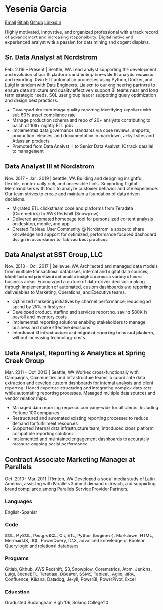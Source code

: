 # Yesenia Garcia
 [Email](mailto:yesi@yesigarcia.com)  [Gitlab](https://gitlab.com/yesi.sg/data-analyst)  [Github](https://github.com/yesi-sg/)  [LinkedIn](https://www.linkedin.com/in/yesisg/) 

Highly motivated, innovative, and organized professional with a track record of advancement and increasing responsibility. Digital native and experienced analyst with a passion for data mining and cogent displays.

## Sr. Data Analyst at Nordstrom
Feb. 2019 – Present | Seattle, WA
Lead analyst supporting the development and evolution of our BI platforms and enterprise-wide BI analytic requests and reporting. Own ETL automation processes using Python, Docker, and Luigi in tandem with Data Engineers. Liaison to our engineering partners to ensure data structure and quality effectively support BI teams near and long term strategic needs. SQL user group leader supporting query optimization and design best practices.
* Developed site item image quality reporting identifying suppliers with sub 60% asset compliance rate
* Manage production schema and repo of 20+ analysts contributing to batch of 100+ nightly ETL jobs
* Implemented data governance standards via code reviews, snippets, production releases, and documentation in markdown, Jekyll sites and Atlassian products
* Promoted from Data Analyst III to Senior Data Analyst, IC track parallel to management

## Data Analyst III at Nordstrom
Nov. 2017 – Jan. 2019 | Seattle, WA
Building and designing insightful, flexible, contextually rich, and accessible tools. Supporting Digital Merchandisers with tools to analyze customer behavior and site experience. Our team strives to create and maintain a foundation of data driven decisions.
* Migrated ETL clickstream code and platforms from Teradata (Coremetrics) to AWS Redshift (Snowplow)
* Delivered automated homepage tool for personalized content analysis on desktop, mobile, and app
* Created Tableau User Community @ Nordstrom, a space to share knowledge and support for optimized, performance focused dashboard design in accordance to Tableau best practices

## Data Analyst at SST Group, LLC 
Nov. 2013 – Oct. 2017 | Bellevue, WA
Architected and managed data models from multiple transactional databases, internal and digital data sources; identified and prioritized actionable insights across a variety of core business areas. Encouraged a culture of data-driven decision making through implementation of automated, custom dashboards and reporting deliverables to Marketing, Operations, and Executive teams.
* Optimized marketing initiatives by channel performance; reducing ad spend by 25% in first year
* Developed product, staffing and services reporting, saving $80K in payroll and inventory costs
* Implemented reporting solutions enabling stakeholders to manage business and make effective decisions
* Introduced BI infrastructure and migrated reporting to hosted platform, without increasing technology costs

## Data Analyst, Reporting & Analytics at Spring Creek Group
Mar. 2011 – Oct. 2013 | Seattle, WA
Worked cross-functionally with Campaigns, Communities and Infrastructure teams to coordinate data extraction and develop custom dashboards for internal analysis and client reporting. Honed expertise structuring and integrating complex data sets while automating reporting processes. Managed multiple data sources and vendor relationships.
* Managed data reporting requests company-wide for all clients, including Fortune 100 companies
* Restructured and automated existing reporting processes to reduce demand for fulfillment resources
* Supported internal data infrastructure team; introduced cross platform compatible reporting solutions
* Implemented and maintained engagement dashboards to accurately measure ongoing social performance

## Contract Associate Marketing Manager at Parallels 
Oct. 2010- Mar. 2011 | Renton, WA
Developed a social media study of Latin America, assisting with Parallels Summit demand outreach, and supporting brand compliance among Parallels Service Provider Partners.


### Languages
English-Spanish
### Code
SQL, MySQL, PostgreSQL, Git, ETL, Python (beginner), Markdown, HTML, MermaidJS, JQL, PowerQuery, DAX, advanced knowledge of Boolean Query logic and relational databases
### Programs
Gitlab, Github, AWS Redshift, S3, Snowplow, Coremetrics, Atom, Jenkins, Luigi, BeetleETL, Teradata, DBeaver, SSMS, Tableau, Agile, JIRA, Confluence, Kibana, Datadog, Jekyll, PowerBI, PowerPivot, Excel
### Education
Graduated Buckingham High ’06, Solano College‘10
